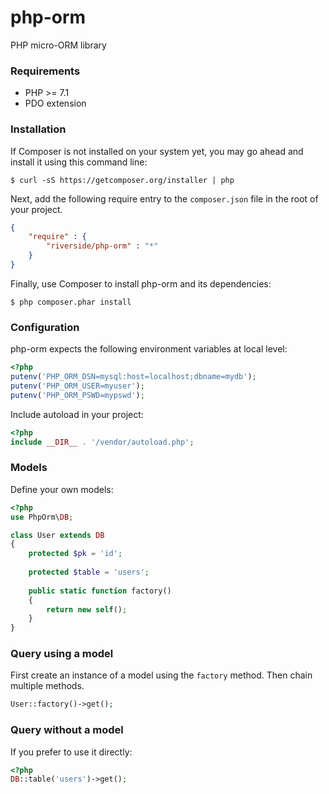 # php-orm
 PHP micro-ORM library

### Requirements
- PHP >= 7.1
- PDO extension

### Installation
If Composer is not installed on your system yet, you may go ahead and install it using this command line:
```
$ curl -sS https://getcomposer.org/installer | php
```
Next, add the following require entry to the <code>composer.json</code> file in the root of your project.
```json
{
    "require" : {
        "riverside/php-orm" : "*"
    }
}
```
Finally, use Composer to install php-orm and its dependencies:
```
$ php composer.phar install 
```

### Configuration
php-orm expects the following environment variables at local level:
```php
<?php
putenv('PHP_ORM_DSN=mysql:host=localhost;dbname=mydb');
putenv('PHP_ORM_USER=myuser');
putenv('PHP_ORM_PSWD=mypswd');
```
Include autoload in your project: 
```php
<?php
include __DIR__ . '/vendor/autoload.php';
```

### Models
Define your own models:
```php
<?php
use PhpOrm\DB;

class User extends DB
{
    protected $pk = 'id';
    
    protected $table = 'users';
    
    public static function factory()
    {
        return new self();
    }
}
```

### Query using a model
First create an instance of a model using the `factory` method. Then chain multiple methods.
```php
User::factory()->get();
```

### Query without a model
If you prefer to use it directly:
```php
<?php
DB::table('users')->get();
```